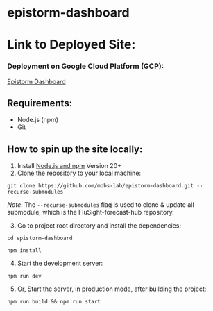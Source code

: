 # epistorm-dashboard

# Link to Deployed Site:

### Deployment on Google Cloud Platform (GCP): 

[Epistorm Dashboard](https://epistorm-dashboard.uk.r.appspot.com/)

## Requirements:

- Node.js (npm)
- Git

## How to spin up the site locally:

1. Install [Node.js and npm](https://docs.npmjs.com/downloading-and-installing-node-js-and-npm) Version 20+
2. Clone the repository to your local machine:

```git clone https://github.com/mobs-lab/epistorm-dashboard.git --recurse-submodules```

_Note_: The `--recurse-submodules` flag is used to clone & update all submodule, which is the FluSight-forecast-hub repository.

3. Go to project root directory and install the dependencies:

```cd epistorm-dashboard```

```npm install```

4. Start the development server:

```npm run dev```

5. Or, Start the server, in production mode, after building the project:

```npm run build && npm run start```
